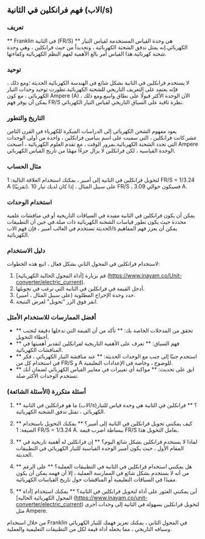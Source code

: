 ## فهم فرانكلين في الثانية (الاب/s)

### تعريف
** Franklin في الثانية (FR/S) ** هي وحدة القياس المستخدمة لقياس التيار الكهربائي.إنه يمثل تدفق الشحنة الكهربائية ، وتحديداً من حيث فرانكلين ، وهي وحدة شحنة كهربائية.هذا القياس أمر بالغ الأهمية لفهم النظم الكهربائية وكفاءتها.

### توحيد
لا يستخدم فرانكلين في الثانية بشكل شائع في الهندسة الكهربائية الحديثة ؛ومع ذلك ، فإنه يعتمد على التعريف التاريخي للشحنة الكهربائية.تطورت توحيد وحدات التيار الكهربائي ، مع كون Ampere (A) الآن الوحدة الأكثر قبولًا على نطاق واسع.ومع ذلك ، يمكن أن يوفر فهم FR/S نظرة ثاقبة على السياق التاريخي لقياس التيار الكهربائي.

### التاريخ والتطور
يعود مفهوم الشحن الكهربائي إلى الدراسات المبكرة للكهرباء في القرن الثامن عشر.كانت فرانكلين ، التي سميت على اسم بنيامين فرانكلين ، واحدة من أولى الوحدات التي تحدد الشحنة الكهربائية.بمرور الوقت ، مع تقدم العلوم الكهربائية ، أصبحت Ampere الوحدة القياسية ، لكن فرانكلين لا يزال جزءًا مهمًا من تاريخ القياس الكهربائي.

### مثال الحساب
لتحويل فرانكلين في الثانية إلى أمبير ، يمكنك استخدام العلاقة التالية:
1 FR/S = 1/3.24 A (تقريبًا).
على سبيل المثال ، إذا كان لديك تيار 10 FR/S ، فسيكون حوالي 3.09 A.

### استخدام الوحدات
يمكن أن يكون فرانكلين في الثانية مفيدة في السياقات التاريخية أو في مناقشات علمية محددة حيث يكون تطور قياسات الشحنة الكهربائية ذات صلة.في حين أن التطبيقات الحديثة تستخدم في الغالب أمبير ، فإن فهم الاب/s يمكن أن يعزز فهم المفاهيم الكهربائية.

### دليل الاستخدام
لاستخدام فرانكلين في المحول الثاني بشكل فعال ، اتبع هذه الخطوات:
1. قم بزيارة [أداة المحول الحالية الكهربائية] (https://www.inayam.co/Unit-converter/electric_current).
2. أدخل القيمة في فرانكلين في الثانية التي ترغب في تحويلها.
3. حدد وحدة الإخراج المطلوبة (على سبيل المثال ، أمبير).
4. انقر فوق الزر "تحويل" لعرض النتيجة.

### أفضل الممارسات للاستخدام الأمثل
- ** تحقق من المدخلات الخاصة بك: ** تأكد من أن القيمة التي تدخلها دقيقة لتجنب أخطاء التحويل.
- ** فهم السياق: ** تعرف على الأهمية التاريخية لفرانكلين لتقدير أهميتها في المناقشات الكهربائية.
- ** استخدم جنبًا إلى جنب مع الوحدات الحديثة: ** عند مناقشة التيار الكهربائي ، فكر في استخدام كل من FR/S و A للوضوح ، وخاصة في الإعدادات التعليمية.
- ** ابق على تحديث: ** مواكبة أي تغييرات في معايير القياس الكهربائي لضمان أنك تستخدم الوحدات الأكثر صلة.

### أسئلة متكررة (الأسئلة الشائعة)

1. ** ما هو فرانكلين في الثانية (الاب/s)؟ **
فرانكلين في الثانية هي وحدة قياس للتيار الكهربائي ، تمثل تدفق الشحنة الكهربائية.

2. ** كيف يمكنني تحويل فرانكلين في الثانية إلى أمبير؟ **
يمكنك التحويل باستخدام الصيغة: 1 FR/S = 1/3.24 A. ببساطة اضرب قيمة FR/S بعامل التحويل هذا.

3. ** لماذا لا يستخدم فرانكلين بشكل شائع اليوم؟ **
إن فرانكلين له أهمية تاريخية في المقام الأول ، حيث يكون أمبير الوحدة القياسية للتيار الكهربائي في التطبيقات الحديثة.

4. ** هل يمكنني استخدام فرانكلين في الثانية في التطبيقات العملية؟ **
على الرغم من أنه لا يستخدم بشكل شائع في الممارسة العملية ، إلا أن فهمه يمكن أن يكون مفيدًا في السياقات التعليمية أو المناقشات حول تاريخ القياسات الكهربائية.

5. ** أين يمكنني العثور على أداة لتحويل فرانكلين في الثانية؟ **
يمكنك استخدام [أداة المحول الكهربائية الحالية] (https://www.inayam.co/unit-converter/electric_current) لتحويل فرانكلين بسهولة في الثانية إلى وحدات أخرى مثل Ampere.

من خلال استخدام Franklin في المحول الثاني ، يمكنك تعزيز فهمك للتيار الكهربائي وسياقه التاريخي ، مما يجعله أداة قيمة لكل من التطبيقات التعليمية والعملية.